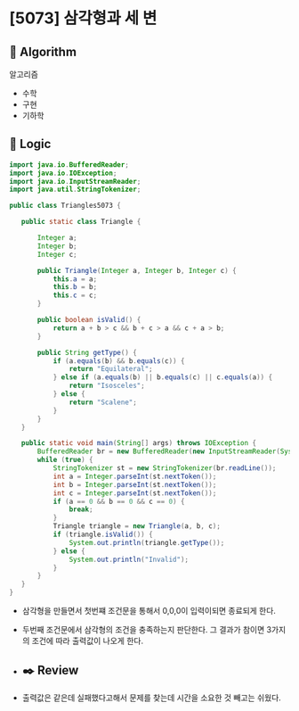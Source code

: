 # [5073] 삼각형과 세 변

## :pushpin: **Algorithm**

알고리즘
- 수학
- 구현
- 기하학
## :round_pushpin: **Logic**

 ```java
import java.io.BufferedReader;
import java.io.IOException;
import java.io.InputStreamReader;
import java.util.StringTokenizer;

public class Triangles5073 {

    public static class Triangle {

        Integer a;
        Integer b;
        Integer c;

        public Triangle(Integer a, Integer b, Integer c) {
            this.a = a;
            this.b = b;
            this.c = c;
        }

        public boolean isValid() {
            return a + b > c && b + c > a && c + a > b;
        }

        public String getType() {
            if (a.equals(b) && b.equals(c)) {
                return "Equilateral";
            } else if (a.equals(b) || b.equals(c) || c.equals(a)) {
                return "Isosceles";
            } else {
                return "Scalene";
            }
        }
    }

    public static void main(String[] args) throws IOException {
        BufferedReader br = new BufferedReader(new InputStreamReader(System.in));
        while (true) {
            StringTokenizer st = new StringTokenizer(br.readLine());
            int a = Integer.parseInt(st.nextToken());
            int b = Integer.parseInt(st.nextToken());
            int c = Integer.parseInt(st.nextToken());
            if (a == 0 && b == 0 && c == 0) {
                break;
            }
            Triangle triangle = new Triangle(a, b, c);
            if (triangle.isValid()) {
                System.out.println(triangle.getType());
            } else {
                System.out.println("Invalid");
            }
        }
    }
}


 ```

- 삼각형을 만들면서  첫번쨰 조건문을 통해서 0,0,0이 입력이되면 종료되게 한다.
- 두번째 조건문에서 삼각형의 조건을 충족하는지 판단한다. 그 결과가 참이면 3가지의 조건에 따라 출력값이 나오게 한다. 
- ## :black_nib: **Review**

- 출력값은 같은데 실패했다고해서 문제를 찾는데 시간을 소요한 것 빼고는 쉬웠다. 